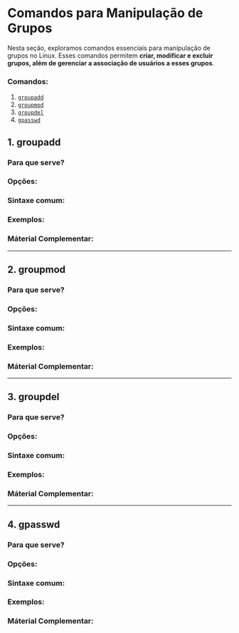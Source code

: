 # Comandos para Manipulação de Grupos

Nesta seção, exploramos comandos essenciais para manipulação de grupos no Linux. Esses comandos permitem **criar, modificar e excluir grupos, além de gerenciar a associação de usuários a esses grupos**.

### Comandos:

1. [`groupadd`](#1-groupadd)
2. [`groupmod`](#2-groupmod)
3. [`groupdel`](#3-groupdel)
4. [`gpasswd`](#4-gpasswd)

## 1. groupadd

### Para que serve?

### Opções:

### Sintaxe comum:

### Exemplos:

### Máterial Complementar:

---

## 2. groupmod

### Para que serve?

### Opções:

### Sintaxe comum:

### Exemplos:

### Máterial Complementar:

---

## 3. groupdel

### Para que serve?

### Opções:

### Sintaxe comum:

### Exemplos:

### Máterial Complementar:

---

## 4. gpasswd

### Para que serve?

### Opções:

### Sintaxe comum:

### Exemplos:

### Máterial Complementar:
